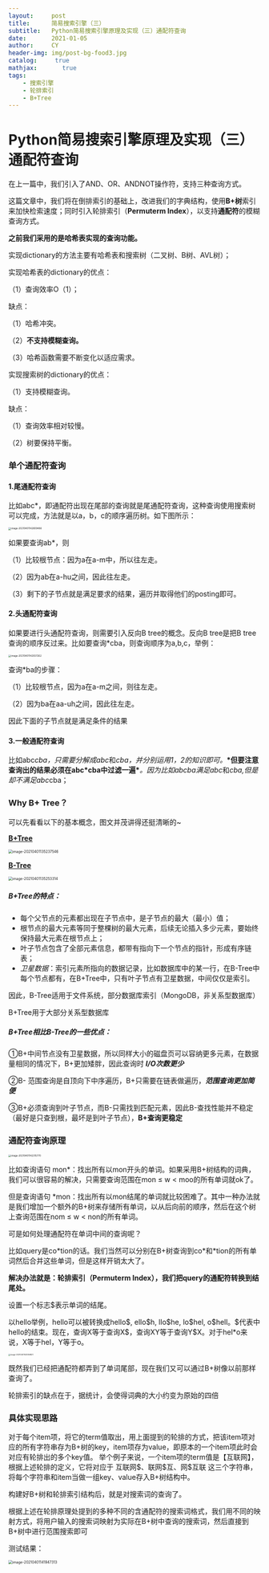 ```yaml
---
layout:     post
title:      简易搜索引擎（三）
subtitle:   Python简易搜索引擎原理及实现（三）通配符查询
date:       2021-01-05
author:     CY
header-img: img/post-bg-food3.jpg
catalog: 	 true
mathjax:       true
tags:
    - 搜索引擎
    - 轮排索引
    - B+Tree
---
```




# Python简易搜索引擎原理及实现（三）通配符查询

在上一篇中，我们引入了AND、OR、ANDNOT操作符，支持三种查询方式。

这篇文章中，我们将在倒排索引的基础上，改进我们的字典结构，使用**B+树**索引来加快检索速度；同时引入轮排索引（**Permuterm Index**），以支持**通配符**的模糊查询方式。

**之前我们采用的是哈希表实现的查询功能。**

实现dictionary的方法主要有哈希表和搜索树（二叉树、B树、AVL树）；

实现哈希表的dictionary的优点：

（1）查询效率O（1）；

缺点：

（1）哈希冲突。

（2）**不支持模糊查询。**

（3）哈希函数需要不断变化以适应需求。

实现搜索树的dictionary的优点：

（1）支持模糊查询。

缺点：

（1）查询效率相对较慢。

（2）树要保持平衡。

### 单个通配符查询

#### 1.尾通配符查询

比如abc*，即通配符出现在尾部的查询就是尾通配符查询，这种查询使用搜索树可以完成，方法就是以a，b，c的顺序遍历树。如下图所示：

<img src="/Users/cherry/Library/Application Support/typora-user-images/image-20210401142809486.png" alt="image-20210401142809486" style="zoom:33%;" />

如果要查询ab*，则

（1）比较根节点：因为a在a-m中，所以往左走。

（2）因为ab在a-hu之间，因此往左走。

（3）剩下的子节点就是满足要求的结果，遍历并取得他们的posting即可。

#### 2.头通配符查询

如果要进行头通配符查询，则需要引入反向B tree的概念。反向B tree是把B tree查询的顺序反过来。比如要查询*cba，则查询顺序为a,b,c，举例：

<img src="https://tva1.sinaimg.cn/large/008eGmZEly1gp48a4qyyvj30fw0b40vr.jpg" alt="image-20210401142937262" style="zoom:33%;" />

查询*ba的步骤：

（1）比较根节点，因为a在a-m之间，则往左走。

（2）因为ba在aa-uh之间，因此往左走。

因此下面的子节点就是满足条件的结果

#### 3.一般通配符查询

比如abc*cba，只需要分解成abc*和*cba，并分别运用1，2的知识即可。***\*但要注意查询出的结果必须在abc\*cba中过滤一遍\****。因为比如abcba满足abc*和*cba,但是却不满足abc*cba；

### Why B+ Tree？

可以先看看以下的基本概念，图文并茂讲得还挺清晰的~

**[B+Tree](https://zhuanlan.zhihu.com/p/54102723)**

<img src="https://tva1.sinaimg.cn/large/008eGmZEly1gp477jbc26j31280gan6w.jpg" alt="image-20210401135237546" style="zoom:50%;" />



**[B-Tree](https://zhuanlan.zhihu.com/p/54084335)**

<img src="https://tva1.sinaimg.cn/large/008eGmZEly1gp477t4jm1j31380hsgwk.jpg" alt="image-20210401135253314" style="zoom:50%;" />



##### **B+Tree**的特点：

- 每个父节点的元素都出现在子节点中，是子节点的最大（最小）值；
- 根节点的最大元素等同于整棵树的最大元素，后续无论插入多少元素，要始终保持最大元素在根节点上；
- 叶子节点包含了全部元素信息，都带有指向下一个节点的指针，形成有序链表；
- *卫星数据*：索引元素所指向的数据记录，比如数据库中的某一行，在B-Tree中每个节点都有，在B+Tree中，只有叶子节点有卫星数据，中间仅仅是索引。

因此，B-Tree适用于文件系统，部分数据库索引（MongoDB，非关系型数据库）

B+Tree用于大部分关系型数据库

##### B+Tree相比B-Tree的一些优点：

①B+中间节点没有卫星数据，所以同样大小的磁盘页可以容纳更多元素，在数据量相同的情况下，B+更加矮胖，因此查询时 ***I/O次数更少***

②B- 范围查询是自顶向下中序遍历，B+只需要在链表做遍历，***范围查询更加简便***

③B+必须查询到叶子节点，而B-只需找到匹配元素，因此B-查找性能并不稳定（最好是只查到根，最坏是到叶子节点），**B+查询更稳定**

### 通配符查询原理

<img src="/Users/cherry/Library/Application Support/typora-user-images/image-20210401142315770.png" alt="image-20210401142315770" style="zoom:33%;" />

比如查询语句 mon*：找出所有以mon开头的单词。如果采用B+树结构的词典，我们可以很容易的解决，只需要查询范围在mon ≤ w < moo的所有单词就ok了。

但是查询语句 *mon：找出所有以mon结尾的单词就比较困难了。其中一种办法就是我们增加一个额外的B+树来存储所有单词，以从后向前的顺序，然后在这个树上查询范围在nom ≤ w < non的所有单词。

可是如何处理通配符在单词中间的查询呢？

比如query是co\*tion的话。我们当然可以分别在B+树查询到co\*和\*tion的所有单词然后合并这些单词，但是这样开销太大了。

**解决办法就是：轮排索引（Permuterm Index），我们把query的通配符转换到结尾处。**

设置一个标志$表示单词的结尾。

以hello举例，hello可以被转换成hello\$, ello\$h, llo\$he, lo\$hel, o\$hell。\$代表中hello的结束。现在，查询X等于查询X\$，查询XY等于查询Y$X。对于hel\*o来说，X等于hel，Y等于o。

<img src="https://tva1.sinaimg.cn/large/008eGmZEly1gp48fd59wnj30u00uoq9z.jpg" alt="image-20210401143056821" style="zoom:25%;" />

既然我们已经把通配符都弄到了单词尾部，现在我们又可以通过B+树像以前那样查询了。

轮排索引的缺点在于，据统计，会使得词典的大小约变为原始的四倍

### 具体实现思路

对于每个item项，将它的term值取出，用上面提到的轮排的方式，把该item项对应的所有字符串存为B+树的key，item项存为value，即原本的一个item项此时会对应有轮排出的多个key值。
举个例子来说，一个item项的term值是【互联网】，根据上述轮排的定义，它将对应于
互联网\$、联网\$互、网\$互联
这三个字符串，将每个字符串和item当做一组key、value存入B+树结构中。

构建好B+树和轮排索引结构后，就是对搜索词的查询了。

根据上述在轮排原理处提到的多种不同的含通配符的搜索词格式，我们用不同的映射方式，将用户输入的搜索词映射为实际在B+树中查询的搜索词，然后直接到B+树中进行范围搜索即可

测试结果：

<img src="https://tva1.sinaimg.cn/large/008eGmZEly1gp47zsrzxtj30uy0rctn2.jpg" alt="image-20210401141947313" style="zoom:50%;" />